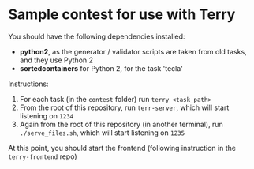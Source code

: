 # Sample contest for use with Terry

You should have the following dependencies installed:

 - **python2**, as the generator / validator scripts are taken from old tasks, and they use Python 2
 - **sortedcontainers** for Python 2, for the task 'tecla'

Instructions:

1. For each task (in the `contest` folder) run `terry <task_path>`
2. From the root of this repository, run `terr-server`, which will start listening on `1234`
3. Again from the root of this repository (in another terminal), run `./serve_files.sh`, which will start listening on `1235`

At this point, you should start the frontend (following instruction in the `terry-frontend` repo)
